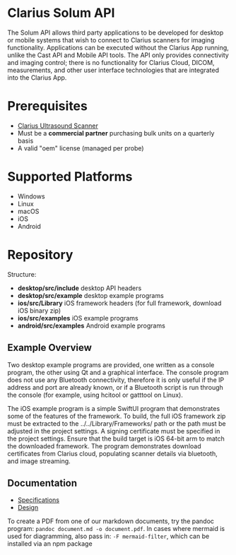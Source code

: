Clarius Solum API
=================

The Solum API allows third party applications to be developed for desktop or mobile systems that wish to connect to Clarius scanners for imaging functionality. Applications can be executed without the Clarius App running, unlike the Cast API and Mobile API tools. The API only provides connectivity and imaging control; there is no functionality for Clarius Cloud, DICOM, measurements, and other user interface technologies that are integrated into the Clarius App.

# Prerequisites

- [Clarius Ultrasound Scanner](https://clarius.com/)
- Must be a **commercial partner** purchasing bulk units on a quarterly basis
- A valid "oem" license (managed per probe)

# Supported Platforms

- Windows
- Linux
- macOS
- iOS
- Android

# Repository

Structure:
- **desktop/src/include**         desktop API headers
- **desktop/src/example**         desktop example programs
- **ios/src/Library**             iOS framework headers (for full framework, download iOS binary zip)
- **ios/src/examples**            iOS example programs
- **android/src/examples**        Android example programs

## Example Overview

Two desktop example programs are provided, one written as a console program, the other using Qt and a graphical interface. The console program does not use any Bluetooth connectivity, therefore it is only useful if the IP address and port are already known, or if a Bluetooth script is run through the console (for example, using hcitool or gatttool on Linux).

The iOS example program is a simple SwiftUI program that demonstrates some of the features of the framework. To build, the full iOS framework zip must be extracted to the ../../Library/Frameworks/ path or the path must be adjusted in the project settings. A signing certificate must be specified in the project settings. Ensure that the build target is iOS 64-bit arm to match the downloaded framework. The program demonstrates download certificates from Clarius cloud, populating scanner details via bluetooth, and image streaming.

## Documentation

- [Specifications](specifications.md)
- [Design](design.md)

To create a PDF from one of our markdown documents, try the pandoc program: `pandoc document.md -o document.pdf`.
In cases where mermaid is used for diagramming, also pass in: `-F mermaid-filter`, which can be installed via an npm package
